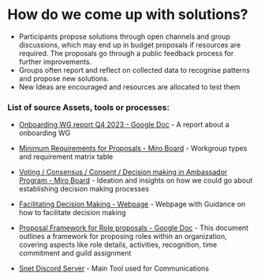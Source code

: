 # How do we come up with solutions?

* Participants propose solutions through open channels and group discussions, which may end up in budget proposals if resources are required. The proposals go through a public feedback process for further improvements.
* Groups often report and reflect on collected data to recognise patterns and propose new solutions.
* New Ideas are encouraged and resources are allocated to test them


### List of source Assets, tools or processes:
- [Onboarding WG report Q4 2023 - Google Doc](https://docs.google.com/document/d/173UxTc38LhXwR6QuJCKpH9CivgMCQhL4jZZXoMOw-nM/edit#heading=h.ybfi2uikflvv) - A report about a onboarding WG

- [Minimum Requirements for Proposals - Miro Board](https://miro.com/app/board/uXjVN8kUlbw=/?moveToWidget=3458764584332248096&amp;cot=14) - Workgroup types and requirement matrix table

- [Voting / Consensus / Consent / Decision making in Ambassador Program - Miro Board](https://miro.com/app/board/uXjVM7pbrUY=/?moveToWidget=3458764557891620709&amp;cot=10) - Ideation and insights on how we could go about establishing decision making processes

- [Facilitating Decision Making - Webpage](https://thefacilitatorscollective.wordpress.com/2023/06/09/facilitating-decision-making/) - Webpage with Guidance on how to facilitate decision making

- [Proposal Framework for Role proposals - Google Doc](https://docs.google.com/document/d/1sIgmOqTfLc6jieX8sdDVSZl48wqRnBrFu-z8R7ofXcs/edit?usp=sharing) - This document outlines a framework for proposing roles within an organization, covering aspects like role details, activities, recognition, time commitment and guild assignment

- [Snet Discord Server](https://discord.gg/snet) - Main Tool used for Communications

